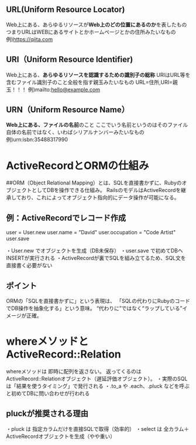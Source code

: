 ## URL(Uniform Resource Locator)
Web上にある、あらゆるリソースが**Web上のどの位置にあるのか**を表したもの
つまりURLはWEBにあるサイトとかホームページとかの住所みたいなもの
例)https://qiita.com

## URI（Uniform Resource Identifier)
Web上にある、**あらゆるリソースを認識するための識別子の総称**
URIはURL等を含むファイル識別子のこと全般を指す親玉みたいなもの
URL=住所,URI=親玉！！！
例)mailto:hello@example.com

## URN（Uniform Resource Name）
**Web上にある、ファイルの名前**のこと
ここでいう名前というのはそのファイル自体の名前ではなく、いわばシリアルナンバーみたいなもの
例)urn:isbn:35488317990




#  ActiveRecordとORMの仕組み

##ORM（Object Relational Mapping）とは、SQLを直接書かずに、RubyのオブジェクトとしてDBを操作できる仕組み。
RailsのモデルはActiveRecordを継承しており、これによってオブジェクト指向的にデータ操作が可能になる。

## 例：ActiveRecordでレコード作成
user = User.new
user.name = "David"
user.occupation = "Code Artist"
user.save

・User.new でオブジェクトを生成（DB未保存）
・user.save で初めてDBへINSERTが実行される
・ActiveRecordが裏でSQLを組み立てるため、SQL文を直接書く必要がない

## ポイント
ORMの「SQLを直接書かずに」という表現は、
「SQLの代わりにRubyのコードでDB操作を抽象化する」という意味。
“代わりに”ではなく“ラップしている”イメージが正確。




# whereメソッドとActiveRecord::Relation

whereメソッドは 即時に配列を返さない。
返ってくるのは ActiveRecord::Relationオブジェクト（遅延評価オブジェクト）。
・実際のSQLは「結果を使うタイミング」で発行される
・.to_a や .each、.pluck などを呼ぶと初めてDBに問い合わせが行われる

## pluckが推奨される理由
・pluck は 指定カラムだけを直接SQLで取得（効率的）
・select は 全カラム＋ActiveRecordオブジェクトを生成（やや重い）





